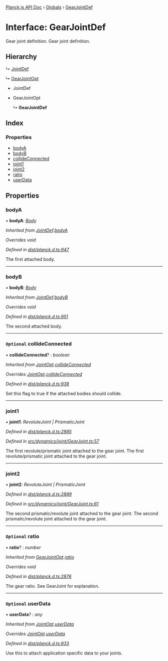 [Planck.js API Doc](../README.md) › [Globals](../globals.md) › [GearJointDef](gearjointdef.md)

# Interface: GearJointDef

Gear joint definition.
Gear joint definition.

## Hierarchy

  ↳ [JointDef](jointdef.md)

  ↳ [GearJointOpt](gearjointopt.md)

* JointDef

* GearJointOpt

  ↳ **GearJointDef**

## Index

### Properties

* [bodyA](gearjointdef.md#bodya)
* [bodyB](gearjointdef.md#bodyb)
* [collideConnected](gearjointdef.md#optional-collideconnected)
* [joint1](gearjointdef.md#joint1)
* [joint2](gearjointdef.md#joint2)
* [ratio](gearjointdef.md#optional-ratio)
* [userData](gearjointdef.md#optional-userdata)

## Properties

###  bodyA

• **bodyA**: *[Body](../classes/body.md)*

*Inherited from [JointDef](jointdef.md).[bodyA](jointdef.md#bodya)*

*Overrides void*

*Defined in [dist/planck.d.ts:947](https://github.com/shakiba/planck.js/blob/6a5d3be/dist/planck.d.ts#L947)*

The first attached body.

___

###  bodyB

• **bodyB**: *[Body](../classes/body.md)*

*Inherited from [JointDef](jointdef.md).[bodyB](jointdef.md#bodyb)*

*Overrides void*

*Defined in [dist/planck.d.ts:951](https://github.com/shakiba/planck.js/blob/6a5d3be/dist/planck.d.ts#L951)*

The second attached body.

___

### `Optional` collideConnected

• **collideConnected**? : *boolean*

*Inherited from [JointOpt](jointopt.md).[collideConnected](jointopt.md#optional-collideconnected)*

*Overrides [JointOpt](jointopt.md).[collideConnected](jointopt.md#optional-collideconnected)*

*Defined in [dist/planck.d.ts:938](https://github.com/shakiba/planck.js/blob/6a5d3be/dist/planck.d.ts#L938)*

Set this flag to true if the attached bodies
should collide.

___

###  joint1

• **joint1**: *RevoluteJoint | PrismaticJoint*

*Defined in [dist/planck.d.ts:2885](https://github.com/shakiba/planck.js/blob/6a5d3be/dist/planck.d.ts#L2885)*

*Defined in [src/dynamics/joint/GearJoint.ts:57](https://github.com/shakiba/planck.js/blob/6a5d3be/src/dynamics/joint/GearJoint.ts#L57)*

The first revolute/prismatic joint attached to the gear joint.
The first revolute/prismatic joint attached to the gear joint.

___

###  joint2

• **joint2**: *RevoluteJoint | PrismaticJoint*

*Defined in [dist/planck.d.ts:2889](https://github.com/shakiba/planck.js/blob/6a5d3be/dist/planck.d.ts#L2889)*

*Defined in [src/dynamics/joint/GearJoint.ts:61](https://github.com/shakiba/planck.js/blob/6a5d3be/src/dynamics/joint/GearJoint.ts#L61)*

The second prismatic/revolute joint attached to the gear joint.
The second prismatic/revolute joint attached to the gear joint.

___

### `Optional` ratio

• **ratio**? : *number*

*Inherited from [GearJointOpt](gearjointopt.md).[ratio](gearjointopt.md#optional-ratio)*

*Overrides void*

*Defined in [dist/planck.d.ts:2876](https://github.com/shakiba/planck.js/blob/6a5d3be/dist/planck.d.ts#L2876)*

The gear ratio. See GearJoint for explanation.

___

### `Optional` userData

• **userData**? : *any*

*Inherited from [JointOpt](jointopt.md).[userData](jointopt.md#optional-userdata)*

*Overrides [JointOpt](jointopt.md).[userData](jointopt.md#optional-userdata)*

*Defined in [dist/planck.d.ts:933](https://github.com/shakiba/planck.js/blob/6a5d3be/dist/planck.d.ts#L933)*

Use this to attach application specific data to your joints.
